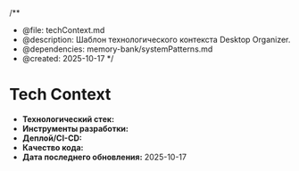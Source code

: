 /**
 * @file: techContext.md
 * @description: Шаблон технологического контекста Desktop Organizer.
 * @dependencies: memory-bank/systemPatterns.md
 * @created: 2025-10-17
 */

# Tech Context

- **Технологический стек:** 
- **Инструменты разработки:** 
- **Деплой/CI-CD:** 
- **Качество кода:** 
- **Дата последнего обновления:** 2025-10-17
